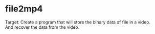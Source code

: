 # file2mp4
Target: Create a program that will store the binary data of file in a video. And recover the data from the video. 
